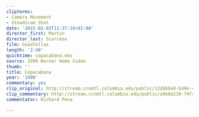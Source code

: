 ```yaml
---
clipterms:
- Camera Movement
- Steadicam Shot
date: '2015-02-03T11:37:16+01:00'
director_first: Martin
director_last: Scorcese
film: Goodfellas
length: '2:40'
quicktime: copacabana.mov
source: 1999 Warner Home Video
thumb: ''
title: Copacabana
year: '1990'
commentary: yes
clip_original: http://stream.ccnmtl.columbia.edu/public/12db66e8-b49e-4c94-bc6e-5bc97ece92f3-001_goodfellas_FLG-mp4-aac-480w-850kbps-ffmpeg.mp4
clip_commentary: http://stream.ccnmtl.columbia.edu/public/a9e0a210-74fc-4d2e-9ac7-fed53acc2b58-001_goodfellas_commentary_FLG-mp4-aac-480w-850kbps-ffmpeg.mp4
commentator: Richard Pena

---
```

